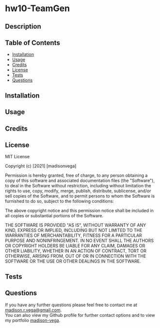 # hw10-TeamGen

## Description



## Table of Contents 

* [Installation](#installation)
* [Usage](#usage)
* [Credits](#credits)
* [License](#license)
* [Tests](#tests)
* [Questions](#questions)


## Installation


## Usage 


## Credits


## License

 MIT License

Copyright (c) [2021] [madisonvega]

Permission is hereby granted, free of charge, to any person obtaining a copy
of this software and associated documentation files (the "Software"), to deal
in the Software without restriction, including without limitation the rights
to use, copy, modify, merge, publish, distribute, sublicense, and/or sell
copies of the Software, and to permit persons to whom the Software is
furnished to do so, subject to the following conditions:

The above copyright notice and this permission notice shall be included in all
copies or substantial portions of the Software.

THE SOFTWARE IS PROVIDED "AS IS", WITHOUT WARRANTY OF ANY KIND, EXPRESS OR
IMPLIED, INCLUDING BUT NOT LIMITED TO THE WARRANTIES OF MERCHANTABILITY,
FITNESS FOR A PARTICULAR PURPOSE AND NONINFRINGEMENT. IN NO EVENT SHALL THE
AUTHORS OR COPYRIGHT HOLDERS BE LIABLE FOR ANY CLAIM, DAMAGES OR OTHER
LIABILITY, WHETHER IN AN ACTION OF CONTRACT, TORT OR OTHERWISE, ARISING FROM,
OUT OF OR IN CONNECTION WITH THE SOFTWARE OR THE USE OR OTHER DEALINGS IN THE
SOFTWARE.


## Tests


## Questions

If you have any further questions please feel free to contact me at madison.r.vega@gmail.com.  
You can also view my Github profile for further contact options and to view my portfolio 
[madison-vega](https://github.com/madison-vega).